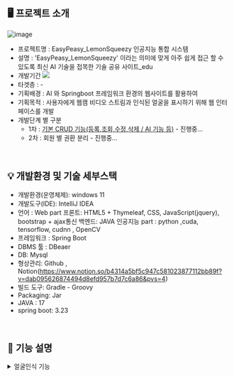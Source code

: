 ## 🖥 프로젝트 소개
![image](https://github.com/choisunghwan/EasyPeasy_LemonSqueezy_AI/assets/33335762/25a2ca75-694a-467e-adcd-fd2476973195)

- 프로젝트명 : EasyPeasy_LemonSqueezy 인공지능 통합 시스템
- 설명 : 'EasyPeasy_LemonSqueezy' 이라는 의미에 맞게 아주 쉽게 접근 할 수 있도록 최신 AI 기술을 접목한 기술 공유 사이트_edu
- 개발기간 <img src="https://img.shields.io/badge/24/03/04 ~ 24/00/00 (진행중) -ffce66?style=flat&logo=java&logoColor=white">
- 타겟층 : -
- 기획배경 : AI 와 Springboot 프레임워크 환경의 웹사이트를 활용하여  
- 기획목적 : 사용자에게 웹캠 비디오 스트림과 인식된 얼굴을 표시하기 위해 웹 인터페이스를 개발
- 개발단계 별 구분
   - 1차 : <u>기본 CRUD 기능(등록,조회,수정,삭제 / AI 기능 등)</u> - 진행중...
   - 2차 : 회원 별 권환 분리 - 진행중...
<br>

## 💡 개발환경 및 기술 세부스택 

* 개발환경(운영체제): windows 11
* 개발도구(IDE): IntelliJ IDEA
* 언어 :
Web part
프론트: HTML5 + Thymeleaf, CSS, JavaScript(jquery), bootstrap + ajax통신
백엔드: JAVA
인공지능 part :  python ,cuda, tensorflow, cudnn , OpenCV
* 프레임워크 : Spring Boot
* DBMS 툴 : DBeaer
* DB: Mysql
* 형상관리: Github , Notion(https://www.notion.so/b4314a5bf5c947c581023877112bb89f?v=dab095626874494d8efd957b7d7c6a86&pvs=4)
* 빌드 도구: Gradle - Groovy
* Packaging: Jar
* JAVA : 17
* spring boot: 3.23


<br>

## 📌 기능 설명
<details>
  <summary>얼굴인식 기능</summary> 
   <strong>웹 캠을 통해 얼굴 인식 기능</strong>을 추가하는 것은 몇 가지 단계로 구성될 수 있습니다. 아래는 <strong>주요 단계</strong>입니다:

   1. **OpenCV 설치**: 웹캠을 사용하여 얼굴을 인식하기 위해서는 OpenCV 라이브러리를 사용해야 합니다. 따라서 먼저 프로젝트에 OpenCV를 설치하고 구성해야 합니다.
   2. **웹 캠 접근**: Java에서 웹캠에 액세스하기 위해 OpenCV를 사용하여 웹캠을 열고 비디오 스트림을 읽어야 합니다. OpenCV는 웹캠에 액세스하기 위한 간단한 인터페이스를 제공합니다.
   3. **얼굴 감지 및 추적**: OpenCV를 사용하여 웹캠 비디오 스트림에서 얼굴을 감지하고 추적하는 코드를 작성해야 합니다. OpenCV에는 얼굴을 감지하는 여러 가지 기술과 알고리즘이 내장되어 있습니다.
   4. **얼굴 인식**: 웹캠에서 감지된 얼굴을 인식하기 위해 얼굴 인식 알고리즘을 구현해야 합니다. OpenCV는 기본적인 얼굴 인식 알고리즘을 제공하며, 필요에 따라 추가적인 훈련된 모델을 사용할 수도 있습니다.
   5. **웹 인터페이스**: 사용자에게 웹캠 비디오 스트림과 인식된 얼굴을 표시하기 위해 웹 인터페이스를 개발해야 합니다. Spring Boot의 경우 웹 페이지를 구성하고 웹캠 비디오를 표시하는 데 Thymeleaf나 Vue.js 등의 프레임워크를 사용할 수 있습니다.
   6. **통합 및 테스트**: 얼굴 감지 및 인식 코드를 Spring Boot 프로젝트에 통합하고, 웹 인터페이스와 함께 동작하도록 구성합니다. 이후 코드를 테스트하여 웹캠을 통한 얼굴 인식이 제대로 작동하는지 확인합니다.
      
   <img src="https://github.com/choisunghwan/RAUM/assets/33335762/d531a062-b13d-4a56-8b5f-eebf520fbc13">
   **위 이미지는 컴퓨터가 우리의 얼굴을 인식하는 단계입니다.** 컴퓨터 비전에서 얼굴 인식은 이와 같은 방식을 기반으로 컴퓨터가 이미지에서 객체를 검출하고 고유 패턴을 추출하게 됩니다.
   자세하게 과정을 이해하고 싶으시면 [아래 사이트](https://www.cubox.ai/board/blog/board_view.php?&page=1&num=121)를 참고해보시면 도움이 되실 것 같습니다.
</details>

<br>

